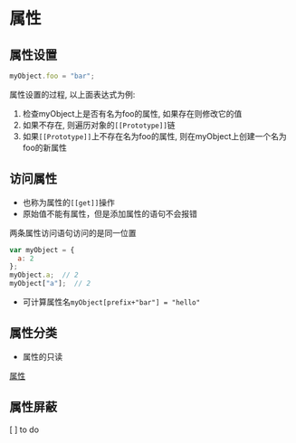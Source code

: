 # 属性

## 属性设置

```js
myObject.foo = "bar";
```

属性设置的过程, 以上面表达式为例:

1. 检查myObject上是否有名为foo的属性, 如果存在则修改它的值
2. 如果不存在, 则遍历对象的`[[Prototype]]`链
3. 如果`[[Prototype]]`上不存在名为foo的属性, 则在myObject上创建一个名为foo的新属性

## 访问属性

- 也称为属性的`[[get]]`操作
- 原始值不能有属性，但是添加属性的语句不会报错

两条属性访问语句访问的是同一位置

```javascript
var myObject = {
  a: 2
};
myObject.a;  // 2 
myObject["a"];  // 2
```
- 可计算属性名`myObject[prefix+"bar"] = "hello"`

## 属性分类

- 属性的只读

[属性](javascript-property-sort.md)

## 属性屏蔽

[ ] to do

